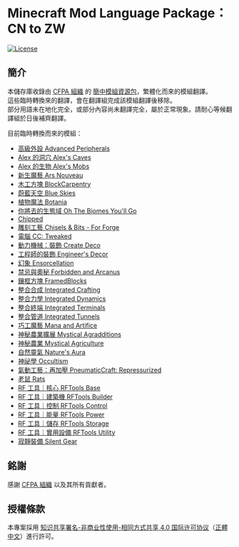 # Minecraft Mod Language Package：CN to ZW

[![License][license_badge]][license]

## **簡介**

本儲存庫收錄由 [CFPA 組織][cfpa] 的 [簡中模組資源包][MMLP]，繁體化而來的模組翻譯。<br>
這些臨時轉換來的翻譯，會在翻譯組完成該模組翻譯後移除。<br>
部分用語未在地化完全，或部分內容尚未翻譯完全，屬於正常現象。請耐心等候翻譯組於日後補齊翻譯。<br>

目前臨時轉換而來的模組：<br>

* [高級外設 Advanced Peripherals][advancedperipherals]
* [Alex 的洞穴 Alex's Caves][alexscaves]
* [Alex 的生物 Alex's Mobs][alexsmobs]
* [新生魔藝 Ars Nouveau][ars_nouveau]
* [木工方塊 BlockCarpentry][blockcarpentry]
* [蔚藍天空 Blue Skies][blueskies]
* [植物魔法 Botania][botania]
* [你將去的生態域 Oh The Biomes You'll Go][byg]
* [Chipped][chipped]
* [雕刻工藝 Chisels & Bits - For Forge][chiselsandbits]
* [電腦 CC: Tweaked][computercraft]
* [動力機械：裝飾 Create Deco][createdeco]
* [工程師的裝飾 Engineer's Decor][engineersdecor]
* [幻象 Ensorcellation][ensorcellation]
* [禁忌與奧秘 Forbidden and Arcanus][forbidden_arcanus]
* [鑲框方塊 FramedBlocks][framedblocks]
* [整合合成 Integrated Crafting][integratedcrafting]
* [整合力學 Integrated Dynamics][integrateddynamics]
* [整合終端 Integrated Terminals][integratedterminals]
* [整合管道 Integrated Tunnels][integratedtunnels]
* [巧工魔藝 Mana and Artifice][mna]
* [神秘農業擴展 Mystical Agradditions][mysticalagradditions]
* [神秘農業 Mystical Agriculture][mysticalagriculture]
* [自然靈氣 Nature's Aura][naturesaura]
* [神祕學 Occultism][occultism]
* [氣動工藝：再加壓 PneumaticCraft: Repressurized][pneumaticcraft]
* [老鼠 Rats][rats]
* [RF 工具｜核心 RFTools Base][rftoolsbase]
* [RF 工具｜建築機 RFTools Builder][rftoolsbuilder]
* [RF 工具｜控制 RFTools Control][rftoolscontrol]
* [RF 工具｜能量 RFTools Power][rftoolspower]
* [RF 工具｜儲存 RFTools Storage][rftoolsstorage]
* [RF 工具｜實用設備 RFTools Utility][rftoolsutility]
* [寂靜裝備 Silent Gear][silentgear]

## **銘謝**

感謝 [CFPA 組織][cfpa] 以及其所有貢獻者。

## **授權條款**

本專案採用 [知识共享署名-非商业性使用-相同方式共享 4.0 国际许可协议][license]（[正體中文]）進行許可。

<!-- Badges -->
[license_badge]: https://img.shields.io/badge/License-CC%20BY--NC--SA%204.0-orange?style=for-the-badge

<!-- Links -->
[cfpa]: https://github.com/CFPAOrg
[mmlp]: https://github.com/CFPAOrg/Minecraft-Mod-Language-Package
[advancedperipherals]: https://www.curseforge.com/minecraft/mc-mods/advanced-peripherals
[alexscaves]: https://www.curseforge.com/minecraft/mc-mods/alexs-caves
[alexsmobs]: https://www.curseforge.com/minecraft/mc-mods/alexs-mobs
[ars_nouveau]: https://www.curseforge.com/minecraft/mc-mods/ars-nouveau
[blockcarpentry]: https://www.curseforge.com/minecraft/mc-mods/blockcarpentry
[blueskies]: https://www.curseforge.com/minecraft/mc-mods/blue-skies
[botania]: https://www.curseforge.com/minecraft/mc-mods/botania
[byg]: https://www.curseforge.com/minecraft/mc-mods/oh-the-biomes-youll-go
[chipped]: https://www.curseforge.com/minecraft/mc-mods/chipped
[chiselsandbits]: https://www.curseforge.com/minecraft/mc-mods/chisels-bits
[computercraft]: https://www.curseforge.com/minecraft/mc-mods/cc-tweaked
[createdeco]: https://www.curseforge.com/minecraft/mc-mods/create-deco
[engineersdecor]: https://www.curseforge.com/minecraft/mc-mods/engineers-decor
[ensorcellation]: https://www.curseforge.com/minecraft/mc-mods/ensorcellation
[forbidden_arcanus]: https://www.curseforge.com/minecraft/mc-mods/forbidden-arcanus
[framedblocks]: https://www.curseforge.com/minecraft/mc-mods/framedblocks
[integratedcrafting]: https://www.curseforge.com/minecraft/mc-mods/integrated-crafting
[integrateddynamics]: https://www.curseforge.com/minecraft/mc-mods/integrated-dynamics
[integratedterminals]: https://www.curseforge.com/minecraft/mc-mods/integrated-terminals
[integratedtunnels]: https://www.curseforge.com/minecraft/mc-mods/integrated-tunnels
[mna]: https://www.curseforge.com/minecraft/mc-mods/mana-and-artifice
[mysticalagradditions]: https://www.curseforge.com/minecraft/mc-mods/mystical-agradditions
[mysticalagriculture]: https://www.curseforge.com/minecraft/mc-mods/mystical-agriculture
[naturesaura]: https://www.curseforge.com/minecraft/mc-mods/natures-aura
[occultism]: https://www.curseforge.com/minecraft/mc-mods/occultism
[pneumaticcraft]: https://www.curseforge.com/minecraft/mc-mods/pneumaticcraft-repressurized
[rats]: https://www.curseforge.com/minecraft/mc-mods/rats
[rftoolsbase]: https://www.curseforge.com/minecraft/mc-mods/rftools-base
[rftoolsbuilder]: https://www.curseforge.com/minecraft/mc-mods/rftools-builder
[rftoolscontrol]: https://www.curseforge.com/minecraft/mc-mods/rftools-control
[rftoolspower]: https://www.curseforge.com/minecraft/mc-mods/rftools-power
[rftoolsstorage]: https://www.curseforge.com/minecraft/mc-mods/rftools-storage
[rftoolsutility]: https://www.curseforge.com/minecraft/mc-mods/rftools-utility
[silentgear]: https://www.curseforge.com/minecraft/mc-mods/silent-gear
[license]: LICENSE
[正體中文]: https://creativecommons.org/licenses/by-nc-sa/4.0/deed.zh_TW

